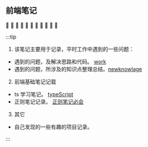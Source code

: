 ## 前端笔记
👀 👀 👀 👀 👀 👀 👀 👀 👀 👀 👀


:::tip
1. 该笔记主要用于记录，平时工作中遇到的一些问题：

- 遇到的问题，及解决思路和代码。 [work](./work.md)
- 遇到的问题，所涉及的知识点整理总结。[newknowlage](./newknowlage.md)

2. 前端基础笔记记载
- ts 学习笔记。 [typeScript](./ts.md)
- 正则笔记记录。 [正则笔记必会](./regular.md)

3. 其它
- 自己发现的一些有趣的项目记录。

:::
